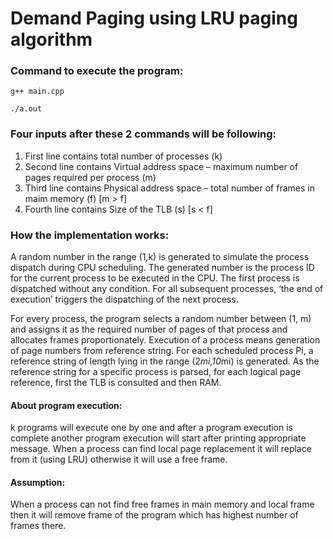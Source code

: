 # Demand Paging using LRU paging algorithm
### Command to execute the program:
```
g++ main.cpp 
```
``` 
./a.out  
```
### Four inputs after these 2 commands will be following:
1) First line contains total number of processes (k)
2) Second line contains Virtual address space – maximum number of pages required per process (m)
3) Third line contains Physical address space – total number of frames in maim memory (f) [m > f]
4) Fourth line contains Size of the TLB (s) [s < f]

### How the implementation works:

A random number in the range (1,k) is generated to simulate the process dispatch during CPU
scheduling. The generated number is the process ID for the current process to be executed in
the CPU. The first process is dispatched without any condition. For all subsequent processes,
‘the end of execution’ triggers the dispatching of the next process.

For every process, the program selects a random number between (1, m) and assigns it as
the required number of pages of that process and allocates frames proportionately.
Execution of a process means generation of page numbers from reference string. For each
scheduled process Pi, a reference string of length lying in the range (2*mi,10*mi) is generated.
As the reference string for a specific process is parsed, for each logical page reference, first
the TLB is consulted and then RAM.

#### About program execution:
k programs will execute one by one and after a program execution is complete another program execution will start after printing appropriate message.
When a process can find local page replacement it will replace from it (using LRU) otherwise it will use a free frame.

#### Assumption:
When a process can not find free frames in main memory and local frame then it will remove frame of the program which has highest number of frames there.
